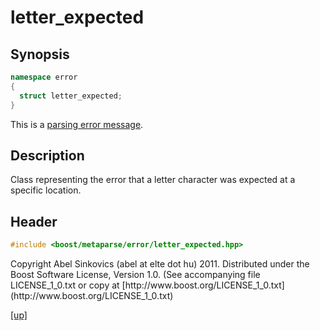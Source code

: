 # letter_expected

## Synopsis

```cpp
namespace error
{
  struct letter_expected;
}
```

This is a [parsing error message](parsing_error_message.html).

## Description

Class representing the error that a letter character was expected at a specific
location.

## Header

```cpp
#include <boost/metaparse/error/letter_expected.hpp>
```

<p class="copyright">
Copyright Abel Sinkovics (abel at elte dot hu) 2011.
Distributed under the Boost Software License, Version 1.0.
(See accompanying file LICENSE_1_0.txt or copy at
[http://www.boost.org/LICENSE_1_0.txt](http://www.boost.org/LICENSE_1_0.txt)
</p>

[[up]](reference.html)

